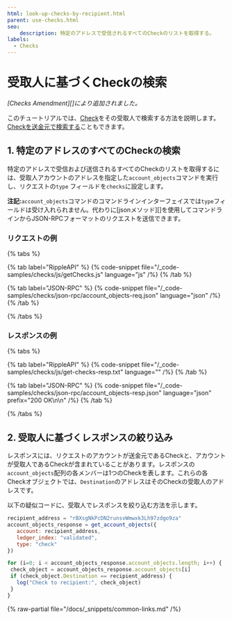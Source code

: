 ```yaml
---
html: look-up-checks-by-recipient.html
parent: use-checks.html
seo:
    description: 特定のアドレスで受信されるすべてのCheckのリストを取得する。
labels:
  - Checks
---
```

# 受取人に基づくCheckの検索

_[Checks Amendment][]により追加されました。_

このチュートリアルでは、[Check](../../../../concepts/payment-types/checks.md)をその受取人で検索する方法を説明します。[Checkを送金元で検索する](look-up-checks-by-sender.md)こともできます。

## 1. 特定のアドレスのすべてのCheckの検索

特定のアドレスで受信および送信されるすべてのCheckのリストを取得するには、受取人アカウントのアドレスを指定した`account_objects`コマンドを実行し、リクエストの`type` フィールドを`checks`に設定します。

**注記:**`account_objects`コマンドのコマンドラインインターフェイスでは`type`フィールドは受け入れられません。代わりに[jsonメソッド][]を使用してコマンドラインからJSON-RPCフォーマットのリクエストを送信できます。


### リクエストの例

{% tabs %}

{% tab label="RippleAPI" %}
{% code-snippet file="/_code-samples/checks/js/getChecks.js" language="js" /%}
{% /tab %}

{% tab label="JSON-RPC" %}
{% code-snippet file="/_code-samples/checks/json-rpc/account_objects-req.json" language="json" /%}
{% /tab %}

{% /tabs %}

### レスポンスの例

{% tabs %}

{% tab label="RippleAPI" %}
{% code-snippet file="/_code-samples/checks/js/get-checks-resp.txt" language="" /%}
{% /tab %}

{% tab label="JSON-RPC" %}
{% code-snippet file="/_code-samples/checks/json-rpc/account_objects-resp.json" language="json" prefix="200 OK\n\n" /%}
{% /tab %}

{% /tabs %}


## 2. 受取人に基づくレスポンスの絞り込み

レスポンスには、リクエストのアカウントが送金元であるCheckと、アカウントが受取人であるCheckが含まれていることがあります。レスポンスの`account_objects`配列の各メンバーは1つのCheckを表します。これらの各Checkオブジェクトでは、`Destination`のアドレスはそのCheckの受取人のアドレスです。

以下の疑似コードに、受取人でレスポンスを絞り込む方法を示します。

```js
recipient_address = "rBXsgNkPcDN2runsvWmwxk3Lh97zdgo9za"
account_objects_response = get_account_objects({
   account: recipient_address,
   ledger_index: "validated",
   type: "check"
})

for (i=0; i < account_objects_response.account_objects.length; i++) {
 check_object = account_objects_response.account_objects[i]
 if (check_object.Destination == recipient_address) {
   log("Check to recipient:", check_object)
 }
}
```

{% raw-partial file="/docs/_snippets/common-links.md" /%}
